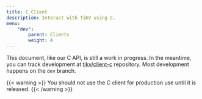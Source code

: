 ```yaml
---
title: C Client
description: Interact with TiKV using C.
menu:
    "dev":
        parent: Clients
        weight: 4
---
```


This document, like our C API, is still a work in progress. In the meantime, you can track development at [tikv/client-c](https://github.com/tikv/client-c/) repository. Most development happens on the `dev` branch.

{{< warning >}}
You should not use the C client for production use until it is released.
{{< /warning >}}